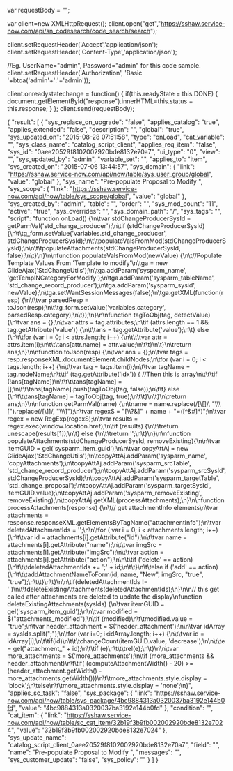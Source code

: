 


var requestBody = ""; 

var client=new XMLHttpRequest();
client.open("get","https://sshaw.service-now.com/api/sn_codesearch/code_search/search");

client.setRequestHeader('Accept','application/json');
client.setRequestHeader('Content-Type','application/json');

//Eg. UserName="admin", Password="admin" for this code sample.
client.setRequestHeader('Authorization', 'Basic '+btoa('admin'+':'+'admin'));

client.onreadystatechange = function() { 
	if(this.readyState = this.DONE) {
		document.getElementById("response").innerHTML=this.status + this.response; 
	}
}; 
client.send(requestBody);

{
  "result": [
    {
      "sys_replace_on_upgrade": "false",
      "applies_catalog": "true",
      "applies_extended": "false",
      "description": "",
      "global": "true",
      "sys_updated_on": "2015-08-28 07:51:58",
      "type": "onLoad",
      "cat_variable": "",
      "sys_class_name": "catalog_script_client",
      "applies_req_item": "false",
      "sys_id": "0aee20529f8102002920bde8132e70a7",
      "ui_type": "0",
      "view": "",
      "sys_updated_by": "admin",
      "variable_set": "",
      "applies_to": "item",
      "sys_created_on": "2015-07-06 13:44:57",
      "sys_domain": {
        "link": "https://sshaw.service-now.com/api/now/table/sys_user_group/global",
        "value": "global"
      },
      "sys_name": "Pre-populate Proposal to Modify ",
      "sys_scope": {
        "link": "https://sshaw.service-now.com/api/now/table/sys_scope/global",
        "value": "global"
      },
      "sys_created_by": "admin",
      "table": "",
      "order": "",
      "sys_mod_count": "11",
      "active": "true",
      "sys_overrides": "",
      "sys_domain_path": "/",
      "sys_tags": "",
      "script": "function onLoad() {\n\tvar stdChangeProducerSysId = getParmVal('std_change_producer');\n\tif (stdChangeProducerSysId) {\n\t\tg_form.setValue('variables.std_change_producer', stdChangeProducerSysId);\n\t\tpopulateValsFromMod(stdChangeProducerSysId);\n\n\t\tpopulateAttachments(stdChangeProducerSysId, false);\n\t}\n}\n\nfunction populateValsFromMod(newValue) {\n\t//Populate Template Values From 'Template to modify'\n\tga = new GlideAjax('StdChangeUtils');\n\tga.addParam('sysparm_name', 'getTemplNCategoryForModify');\n\tga.addParam('sysparm_tableName', 'std_change_record_producer');\n\tga.addParam('sysparm_sysid', newValue);\n\tga.setWantSessionMessages(false);\n\tga.getXML(function(resp) {\n\t\tvar parsedResp = toJson(resp);\n\t\tg_form.setValue('variables.category', parsedResp.category);\n\t});\n}\n\nfunction tagToObj(tag, detectValue) {\n\tvar ans = {};\n\tvar attrs = tag.attributes;\n\tif (attrs.length == 1 && tag.getAttribute('value')) {\n\t\tans = tag.getAttribute('value');\n\t} else {\n\t\tfor (var i = 0; i < attrs.length; i++) {\n\t\t\tvar attr = attrs.item(i);\n\t\t\tans[attr.name] = attr.value;\n\t\t}\n\t}\n\treturn ans;\n}\n\nfunction toJson(resp) {\n\tvar ans = {};\n\tvar tags = resp.responseXML.documentElement.childNodes;\n\tfor (var i = 0; i < tags.length; i++) {\n\t\tvar tag = tags.item(i);\n\t\tvar tagName = tag.nodeName;\n\t\tif (tag.getAttribute('idx')) { //Then this is array\n\t\t\tif (!ans[tagName])\n\t\t\t\tans[tagName] = [];\n\t\t\tans[tagName].push(tagToObj(tag, false));\n\t\t} else {\n\t\t\tans[tagName] = tagToObj(tag, true);\n\t\t}\n\t}\n\treturn ans;\n}\n\nfunction getParmVal(name) {\n\tname = name.replace(/[\\[]/, \"\\\\\\[\").replace(/[\\]]/, \"\\\\\\]\");\n\tvar regexS = \"[\\\\?&]\" + name + \"=([^&#]*)\";\n\tvar regex = new RegExp(regexS);\n\tvar results = regex.exec(window.location.href);\n\tif (results) {\n\t\treturn unescape(results[1]);\n\t} else {\n\t\treturn '';\n\t}\n}\n\nfunction populateAttachments(stdChangeProducerSysId, removeExisting){\n\n\tvar itemGUID = gel('sysparm_item_guid');\n\n\tvar copyAttAj = new GlideAjax('StdChangeUtils');\n\tcopyAttAj.addParam('sysparm_name', 'copyAttachments');\n\tcopyAttAj.addParam('sysparm_srcTable', 'std_change_record_producer');\n\tcopyAttAj.addParam('sysparm_srcSysId', stdChangeProducerSysId);\n\tcopyAttAj.addParam('sysparm_targetTable', 'std_change_proposal');\n\tcopyAttAj.addParam('sysparm_targetSysId', itemGUID.value);\n\tcopyAttAj.addParam('sysparm_removeExisting', removeExisting);\n\tcopyAttAj.getXML(processAttachments);\n}\n\nfunction processAttachments(response) {\n\t// get attachmentInfo elements\n\tvar attachments = response.responseXML.getElementsByTagName(\"attachmentInfo\");\n\tvar deletedAttachmentIds = '';\n\n\tfor ( var i = 0; i < attachments.length; i++) {\n\t\tvar id = attachments[i].getAttribute(\"id\");\n\t\tvar name = attachments[i].getAttribute(\"name\");\n\t\tvar imgSrc = attachments[i].getAttribute(\"imgSrc\");\n\t\tvar action = attachments[i].getAttribute(\"action\");\n\n\t\tif ('delete' == action) {\n\t\t\tdeletedAttachmentIds += ';' + id;\n\t\t}\n\t\telse if ('add' == action) {\n\t\t\taddAttachmentNameToForm(id, name, \"New\", imgSrc, \"true\", \"true\");\n\t\t}\n\t}\n\n\tif(deletedAttachmentIds != '')\n\t\tdeleteExistingAttachments(deletedAttachmentIds);\n}\n\n// this get called after attachments are deleted to update the display\nfunction deleteExistingAttachments(sysIds) {\n\tvar itemGUID = gel('sysparm_item_guid');\n\n\tvar modified = $(\"attachments_modified\");\n\tif (modified)\n\t\tmodified.value = \"true\";\n\tvar header_attachment = $('header_attachment');\n\n\tvar idArray = sysIds.split(\";\");\n\tfor (var i=0; i<idArray.length; i++) {\n\t\tvar id = idArray[i];\n\t\tif(id)\n\t\t\tchangeCount(itemGUID.value, 'decrease');\n\n\t\te = gel(\"attachment_\" + id);\n\t\tif (e)\n\t\t\trel(e);\n\t}\n\n\tvar more_attachments = $('more_attachments');\n\tif (more_attachments && header_attachment)\n\t\tif( (computeAttachmentWidth() - 20) >= (header_attachment.getWidth() - more_attachments.getWidth()))\n\t\tmore_attachments.style.display = 'block';\n\telse\n\t\tmore_attachments.style.display = 'none';\n}",
      "applies_sc_task": "false",
      "sys_package": {
        "link": "https://sshaw.service-now.com/api/now/table/sys_package/4bc9884313a0320037ba3192e144b0fd",
        "value": "4bc9884313a0320037ba3192e144b0fd"
      },
      "condition": "",
      "cat_item": {
        "link": "https://sshaw.service-now.com/api/now/table/sc_cat_item/32b19f3b9fb002002920bde8132e7024",
        "value": "32b19f3b9fb002002920bde8132e7024"
      },
      "sys_update_name": "catalog_script_client_0aee20529f8102002920bde8132e70a7",
      "field": "",
      "name": "Pre-populate Proposal to Modify ",
      "messages": "",
      "sys_customer_update": "false",
      "sys_policy": ""
    }
  ]
}
